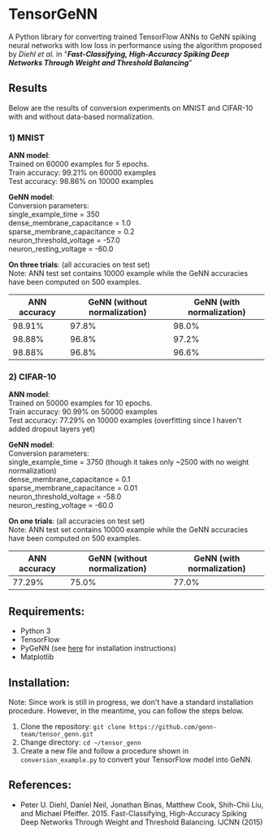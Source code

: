 # TensorGeNN

A Python library for converting trained TensorFlow ANNs to GeNN spiking neural networks with low loss in performance using the algorithm proposed by *Diehl et al.* in "***Fast-Classifying, High-Accuracy Spiking Deep Networks Through Weight and Threshold Balancing***"

## Results
Below are the results of conversion experiments on MNIST and CIFAR-10 with and without data-based normalization.

### 1) MNIST
**ANN model**:\
Trained on 60000 examples for 5 epochs.\
Train accuracy: 99.21% on 60000 examples\
Test accuracy: 98.86% on 10000 examples

**GeNN model**:\
Conversion parameters:\
single_example_time = 350\
dense_membrane_capacitance = 1.0\
sparse_membrane_capacitance = 0.2\
neuron_threshold_voltage = -57.0\
neuron_resting_voltage = -60.0

**On three trials**: (all accuracies on test set)\
Note: ANN test set contains 10000 example while the GeNN accuracies have been computed on 500 examples.

| ANN accuracy  | GeNN (without normalization) | GeNN (with normalization) |
| ------------- | ---------------------------- | ------------------------- |
| 98.91%        | 97.8%                        | 98.0%                     |
| 98.88%        | 96.8%                        | 97.2%                     |
| 98.88%        | 96.8%                        | 96.6%                     |

### 2) CIFAR-10
**ANN model**:\
Trained on 50000 examples for 10 epochs.\
Train accuracy: 90.99% on 50000 examples\
Test accuracy: 77.29% on 10000 examples (overfitting since I haven't added dropout layers yet)

**GeNN model**:\
Conversion parameters:\
single_example_time = 3750 (though it takes only ~2500 with no weight normalization)\
dense_membrane_capacitance = 0.1\
sparse_membrane_capacitance = 0.01\
neuron_threshold_voltage = -58.0\
neuron_resting_voltage = -60.0

**On one trials**: (all accuracies on test set)\
Note: ANN test set contains 10000 example while the GeNN accuracies have been computed on 500 examples.

| ANN accuracy  | GeNN (without normalization) | GeNN (with normalization) |
| ------------- | ---------------------------- | ------------------------- |
| 77.29%        | 75.0%                        | 77.0%                     |

## Requirements:
- Python 3
- TensorFlow
- PyGeNN (see [here](https://github.com/genn-team/genn/blob/master/pygenn/README.md) for installation instructions)
- Matplotlib

## Installation:
Note: Since work is still in progress, we don't have a standard installation procedure. However, in the meantime, you can follow the steps below.
1. Clone the repository: `git clone https://github.com/genn-team/tensor_genn.git`
2. Change directory: `cd ~/tensor_genn`
3. Create a new file and follow a procedure shown in `conversion_example.py` to convert your TensorFlow model into GeNN.

## References:
- Peter U. Diehl, Daniel Neil, Jonathan Binas, Matthew Cook, Shih-Chii Liu, and Michael Pfeiffer. 2015. Fast-Classifying, High-Accuracy Spiking Deep Networks Through Weight and Threshold Balancing. IJCNN (2015)
